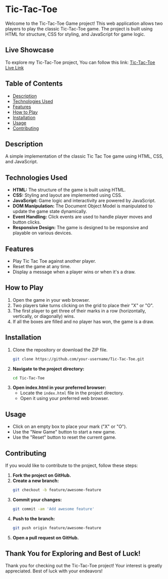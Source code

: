 # Tic-Tac-Toe

Welcome to the Tic-Tac-Toe Game project! This web application allows two players to play the classic Tic-Tac-Toe game. The project is built using HTML for structure, CSS for styling, and JavaScript for game logic.

## Live Showcase

To explore my Tic-Tac-Toe  project, You can follow this link: [Tic-Tac-Toe Live Link](https://manjunath-tic-tac-toe.netlify.app/)

## Table of Contents

- [Description](#description)
- [Technologies Used](#technologies-used)
- [Features](#features)
- [How to Play](#how-to-play)
- [Installation](#installation)
- [Usage](#usage)
- [Contributing](#contributing)

## Description

A simple implementation of the classic Tic Tac Toe game using HTML, CSS, and JavaScript.

## Technologies Used

- **HTML:** The structure of the game is built using HTML.
- **CSS:** Styling and layout are implemented using CSS.
- **JavaScript:** Game logic and interactivity are powered by JavaScript.
- **DOM Manipulation:** The Document Object Model is manipulated to update the game state dynamically.
- **Event Handling:** Click events are used to handle player moves and button clicks.
- **Responsive Design:** The game is designed to be responsive and playable on various devices.

## Features

- Play Tic Tac Toe against another player.
- Reset the game at any time.
- Display a message when a player wins or when it's a draw.

## How to Play

1. Open the game in your web browser.
2. Two players take turns clicking on the grid to place their "X" or "O".
3. The first player to get three of their marks in a row (horizontally, vertically, or diagonally) wins.
4. If all the boxes are filled and no player has won, the game is a draw.

## Installation

1. Clone the repository or download the ZIP file.
   ```bash
   git clone https://github.com/your-username/Tic-Tac-Toe.git
   ```
2. **Navigate to the project directory:**
   ```bash
   cd Tic-Tac-Toe
   ```
3. **Open index.html in your preferred browser:**
   - Locate the `index.html` file in the project directory.
   - Open it using your preferred web browser.

## Usage

- Click on an empty box to place your mark ("X" or "O").
- Use the "New Game" button to start a new game.
- Use the "Reset" button to reset the current game.

## Contributing

If you would like to contribute to the project, follow these steps:

1. **Fork the project on GitHub.**
2. **Create a new branch:**
   ```bash
   git checkout -b feature/awesome-feature
   ```
3. **Commit your changes:**
   ```bash
   git commit -am 'Add awesome feature'
   ```
4. **Push to the branch:**
   ```bash
   git push origin feature/awesome-feature
   ```
5. **Open a pull request on GitHub.**

## Thank You for Exploring and Best of Luck!

Thank you for checking out the Tic-Tac-Toe project! Your interest is greatly appreciated. Best of luck with your endeavors!

